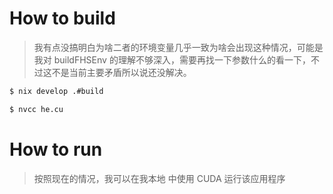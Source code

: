 
# How to build

> 我有点没搞明白为啥二者的环境变量几乎一致为啥会出现这种情况，可能是我对 buildFHSEnv 的理解不够深入，需要再找一下参数什么的看一下，不过这不是当前主要矛盾所以说还没解决。

```bash
$ nix develop .#build

$ nvcc he.cu
```

# How to run

> 按照现在的情况，我可以在我本地 <nixpkgs> 中使用 CUDA 运行该应用程序
